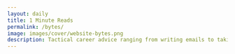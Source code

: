 ```yaml
---
layout: daily
title: 1 Minute Reads
permalink: /bytes/
image: images/cover/website-bytes.png
description: Tactical career advice ranging from writing emails to taking meeting notes. All consumed in less than a minute
---
```

